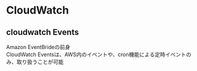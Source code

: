 # CloudWatch



## cloudwatch Events

Amazon EventBrideの前身  
CloudWatch Eventsは、AWS内のイベントや、cron機能による定時イベントのみ、取り扱うことが可能